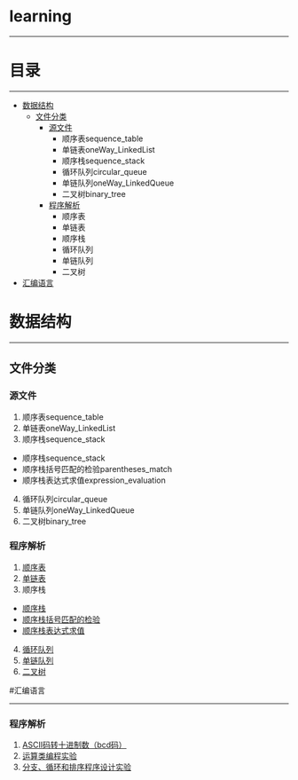 ﻿# learning

---

# 目录

---


* [数据结构](#数据结构)  
  * [文件分类](#文件分类)
    * [源文件](#源文件)
       * 顺序表sequence_table
       * 单链表oneWay_LinkedList
       * 顺序栈sequence_stack
       * 循环队列circular_queue
       * 单链队列oneWay_LinkedQueue
       * 二叉树binary_tree
    * [程序解析](#程序解析)     
      * 顺序表
      * 单链表
      * 顺序栈
      * 循环队列
      * 单链队列
      * 二叉树
* [汇编语言](#汇编语言)  

# 数据结构

----

## 文件分类

### 源文件  

1. 顺序表sequence_table
2. 单链表oneWay_LinkedList
3. 顺序栈sequence_stack
  * 顺序栈sequence_stack
  * 顺序栈括号匹配的检验parentheses_match
  * 顺序栈表达式求值expression_evaluation
4. 循环队列circular_queue
5. 单链队列oneWay_LinkedQueue
6. 二叉树binary_tree

### 程序解析

1. [顺序表](http://blog.csdn.net/qq923132714/article/details/78604429 "顺序表解析")  
2. [单链表](http://blog.csdn.net/qq923132714/article/details/78623604 "单链表解析")  
3. 顺序栈
  * [顺序栈](http://blog.csdn.net/qq923132714/article/details/78666458 "顺序栈解析")
  * [顺序栈括号匹配的检验](http://blog.csdn.net/qq923132714/article/details/78677281 "顺序栈括号匹配的检验解析")
  * [顺序栈表达式求值](http://blog.csdn.net/qq923132714/article/details/78667431 "顺序栈表达式求值解析")
4. [循环队列](http://blog.csdn.net/qq923132714/article/details/78710334 "循环队列解析") 
5. [单链队列](http://blog.csdn.net/qq923132714/article/details/78711865 "单链队列解析") 
6. [二叉树](http://blog.csdn.net/qq923132714/article/details/78743659 "er解析") 

#汇编语言

---

### 程序解析

1. [ASCII码转十进制数（bcd码）](http://blog.csdn.net/qq923132714/article/details/78581465 "ASCII码转十进制数（bcd码）解析") 
2. [运算类编程实验](http://blog.csdn.net/qq923132714/article/details/78654333 "运算类编程实验解析") 
3. [分支、循环和排序程序设计实验](http://blog.csdn.net/qq923132714/article/details/78683157 "分支、循环和排序程序设计实验解析")